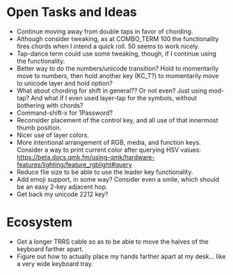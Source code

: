 # Open Tasks and Ideas

* Continue moving away from double taps in favor of chording.
* Although consider tweaking, as at COMBO_TERM 100 the functionality fires chords
  when I intend a quick roll. 50 seems to work nicely.
* Tap-dance term could use some tweaking, though, if I continue using the functionality.
* Better way to do the numbers/unicode transition?
  Hold to momentarily move to numbers,
  then hold another key (KC_T?) to momentarily move to unicode layer and hold option?
* What about chording for shift in general??
  Or not even? Just using mod-tap?
  And what if I even used layer-tap for the symbols, without bothering with chords?
* Command-shift-x for 1Password?
* Reconsider placement of the control key, and all use of that innermost thumb position.
* Nicer use of layer colors.
* More intentional arrangement of RGB, media, and function keys.
  Consider a way to print current color after querying HSV values:
  https://beta.docs.qmk.fm/using-qmk/hardware-features/lighting/feature_rgblight#query
* Reduce file size to be able to use the leader key functionality.
* Add emoji support, in some way?
  Consider even a smile, which should be an easy 2-key adjacent hop.
* Get back my unicode 2212 key?

# Ecosystem

* Get a longer TRRS cable so as to be able to move the halves of the keyboard
  farther apart.
* Figure out how to actually place my hands farther apart at my desk…
  like a very wide keyboard tray.
